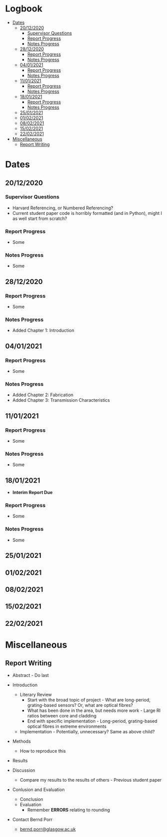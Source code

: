 # Logbook <!-- omit in toc -->

- [Dates](#dates)
  - [20/12/2020](#20122020)
    - [Supervisor Questions](#supervisor-questions)
    - [Report Progress](#report-progress)
    - [Notes Progress](#notes-progress)
  - [28/12/2020](#28122020)
    - [Report Progress](#report-progress-1)
    - [Notes Progress](#notes-progress-1)
  - [04/01/2021](#04012021)
    - [Report Progress](#report-progress-2)
    - [Notes Progress](#notes-progress-2)
  - [11/01/2021](#11012021)
    - [Report Progress](#report-progress-3)
    - [Notes Progress](#notes-progress-3)
  - [18/01/2021](#18012021)
    - [Report Progress](#report-progress-4)
    - [Notes Progress](#notes-progress-4)
  - [25/01/2021](#25012021)
  - [01/02/2021](#01022021)
  - [08/02/2021](#08022021)
  - [15/02/2021](#15022021)
  - [22/02/2021](#22022021)
- [Miscellaneous](#miscellaneous)
  - [Report Writing](#report-writing)

# Dates

## 20/12/2020

### Supervisor Questions

- Harvard Referencing, or Numbered Referencing?
- Current student paper code is horribly formatted (and in Python), might I as well start from scratch?

### Report Progress

- Some

### Notes Progress

- Some

## 28/12/2020

### Report Progress

- Some

### Notes Progress

- Added Chapter 1: Introduction

## 04/01/2021

### Report Progress

- Some

### Notes Progress

- Added Chapter 2: Fabrication
- Added Chapter 3: Transmission Characteristics

## 11/01/2021

### Report Progress

- Some

### Notes Progress

- Some

## 18/01/2021

- **Interim Report Due**

### Report Progress

- Some

### Notes Progress

- Some

## 25/01/2021

## 01/02/2021

## 08/02/2021

## 15/02/2021

## 22/02/2021

# Miscellaneous

## Report Writing

- Abstract - Do last
- Introduction
  - Literary Review
    - Start with the broad topic of project - What are long-period, grating-based sensors? Or, what are optical fibres?
    - What has been done in the area, but needs more work - Large RI ratios between core and cladding
    - End with specific implementation - Long-period, grating-based optical fibres in extreme environments
  - Implementation - Potentially, unnecessary? Same as above child?
- Methods
  - How to reproduce this
- Results
- Discussion
  - Compare my results to the results of others - Previous student paper
- Conlusion and Evaluation

  - Conclusion
  - Evaluation
    - Remember **ERRORS** relating to rounding

- Contact Bernd Porr
  - bernd.porr@glasgow.ac.uk
